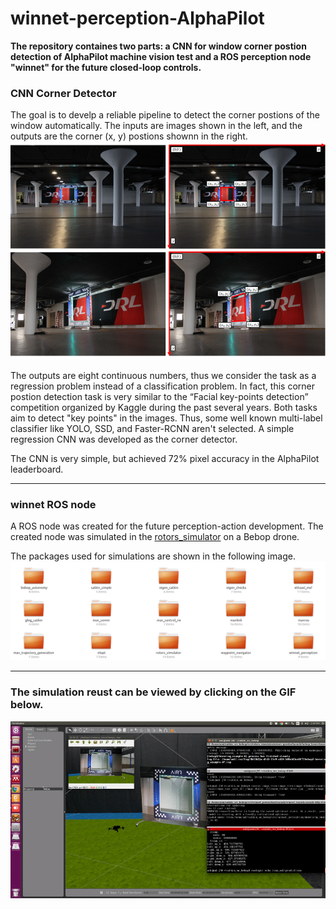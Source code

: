 # winnet-perception-AlphaPilot

**The repository containes two parts: a CNN for window corner postion detection of AlphaPilot machine vision test and a ROS perception node "winnet" for the future closed-loop controls.**

### CNN Corner Detector 

The goal is to develp a reliable pipeline to detect the corner postions of the window automatically. The inputs are images shown in the left, and the outputs are the corner (x, y) postions shownn in the right. 
![alphapilot](alphapilot.png)

The outputs are eight continuous numbers, thus we consider the task as a regression problem instead of a classification problem. In fact, this corner postion detection task is very similar to the “Facial key-points detection” competition organized by Kaggle during the past several years. Both tasks aim to detect "key points" in the images. Thus, some well known multi-label classifier like YOLO, SSD, and Faster-RCNN aren't selected. A simple regression CNN was developed as the corner detector. 

The CNN is very simple, but achieved 72% pixel accuracy in the AlphaPilot leaderboard.

---

### winnet ROS node 
A ROS node was created for the future perception-action development. The created node was simulated in the [rotors_simulator](https://github.com/ethz-asl/rotors_simulator) on a Bebop drone. 

The packages used for simulations are shown in the following image.
![packages](packages.png)

---

### The simulation reust can be viewed by clicking on the GIF below.

[![winnet](winnet.gif)](https://youtu.be/66n90qPI2rs)






